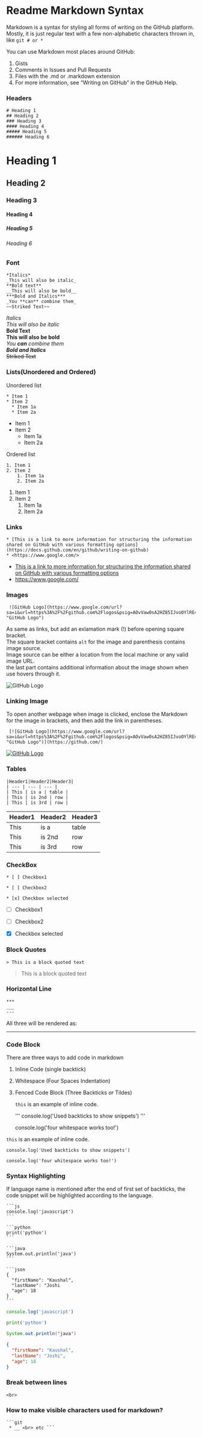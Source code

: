 # Readme Markdown Syntax
Markdown is a syntax for styling all forms of writing on the GitHub platform.
Mostly, it is just regular text with a few non-alphabetic characters thrown in, like ```git # or * ```

You can use Markdown most places around GitHub:

1. Gists
2. Comments in Issues and Pull Requests
3. Files with the .md or .markdown extension
4. For more information, see “Writing on GitHub” in the GitHub Help.


### Headers

```git
# Heading 1
## Heading 2
### Heading 3
#### Heading 4
##### Heading 5
###### Heading 6
```

# Heading 1
## Heading 2
### Heading 3
#### Heading 4
##### Heading 5
###### Heading 6


### Font

```git
*Italics*
_This will also be italic_
**Bold text**
__This will also be bold__
***Bold and Italics***
_You **can** combine them_
~~Striked Text~~
```

*Italics* <br>
_This will also be italic_<br>
**Bold Text**<br>
__This will also be bold__<br>
_You **can** combine them_<br>
***Bold and Italics***<br>
~~Striked Text~~


### Lists(Unordered and Ordered)

Unordered list
```git
* Item 1
* Item 2
  * Item 1a
  * Item 2a
```

* Item 1
* Item 2
  * Item 1a
  * Item 2a

Ordered list
```git
1. Item 1
2. Item 2
    1. Item 1a
    2. Item 2a
```

1. Item 1
2. Item 2
    1. Item 1a
    2. Item 2a

### Links

```git
* [This is a link to more information for structuring the information shared on GitHub with various formatting options](https://docs.github.com/en/github/writing-on-github)
* <https://www.google.com/>
```

* [This is a link to more information for structuring the information shared on GitHub with various formatting options](https://docs.github.com/en/github/writing-on-github)
* <https://www.google.com/>

### Images

```
 ![GitHub Logo](https://www.google.com/url?sa=i&url=https%3A%2F%2Fgithub.com%2Flogos&psig=AOvVaw0sA2HZ85IJvoOYlRE4urTd&ust=1625162801960000&source=images&cd=vfe&ved=0CAoQjRxqFwoTCPDNhq75v_ECFQAAAAAdAAAAABAD "GitHub Logo")
```
As same as links, but add an exlamation mark (!) before opening square bracket.  
The square bracket contains `alt` for the image and parenthesis contains image source.  
Image source can be either a location from the local machine or any valid image URL.  
the last part contains additional information about the image shown when use hovers through it.

 ![GitHub Logo](https://www.google.com/url?sa=i&url=https%3A%2F%2Fgithub.com%2Flogos&psig=AOvVaw0sA2HZ85IJvoOYlRE4urTd&ust=1625162801960000&source=images&cd=vfe&ved=0CAoQjRxqFwoTCPDNhq75v_ECFQAAAAAdAAAAABAD "GitHub Logo")
 

### Linking Image
To open another webpage when image is clicked, enclose the Markdown for the image in brackets, and then add the link in parentheses.

```
 [![GitHub Logo](https://www.google.com/url?sa=i&url=https%3A%2F%2Fgithub.com%2Flogos&psig=AOvVaw0sA2HZ85IJvoOYlRE4urTd&ust=1625162801960000&source=images&cd=vfe&ved=0CAoQjRxqFwoTCPDNhq75v_ECFQAAAAAdAAAAABAD "GitHub Logo")](https://github.com/)
```

[![GitHub Logo](https://www.google.com/url?sa=i&url=https%3A%2F%2Fgithub.com%2Flogos&psig=AOvVaw0sA2HZ85IJvoOYlRE4urTd&ust=1625162801960000&source=images&cd=vfe&ved=0CAoQjRxqFwoTCPDNhq75v_ECFQAAAAAdAAAAABAD "GitHub Logo")](https://github.com/)

### Tables

```git
|Header1|Header2|Header3|
| --- | --- | --- |
| This | is a | table |
| This | is 2nd | row |
| This | is 3rd | row |
```

|Header1|Header2|Header3|
| --- | --- | --- |
| This | is a | table |
| This | is 2nd | row |
| This | is 3rd | row |

### CheckBox

```git
* [ ] Checkbox1

* [ ] Checkbox2

* [x] Checkbox selected
```


* [ ] Checkbox1

* [ ] Checkbox2

* [x] Checkbox selected

### Block Quotes

```git
> This is a block quoted text
```

> This is a block quoted text

### Horizontal Line

```git
***
___
--- 
```

All three will be rendered as:
___

### Code Block
There are three ways to add code in markdown
1. Inline Code (single backtick)
1. Whitespace (Four Spaces Indentation)
1. Fenced Code Block (Three Backticks *or* Tildes)

    `this` is an example of inline code.
    
    '''
    console.log('Used backticks to show snippets')
    '''
    
    console.log('four whitespace works too!')
    
`this` is an example of inline code.
```
console.log('Used backticks to show snippets')
```
    console.log('four whitespace works too!')    

### Syntax Highlighting
If language name is mentioned after the end of first set of backticks, the code snippet will be highlighted according to the language.

    ```js
    console.log('javascript')
    ```
    
    ```python
    print('python')
    ```
    
    ```java
    System.out.println('java')
    ```
       
    ```json
    {
      "firstName": "Kaushal",
      "lastName": "Joshi
      "age": 18
    }
    ```

```js
console.log('javascript')
```

```python
print('python')
```

```java
System.out.println('java')
```

```json
{
  "firstName": "Kaushal",
  "lastName": "Joshi",
  "age": 18
}
```

### Break between lines

```git
<br>
```

### How to make visible characters used for markdown? 
 
```git
```git
 * __ <br> etc ```
```

